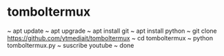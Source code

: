 # tomboltermux

~ apt update
~ apt upgrade
~ apt install git
~ apt install python
~ git clone https://github.com/ytmediait/tomboltermux
~ cd tomboltermux
~ python tomboltermux.py
~ suscribe youtube
~ done
